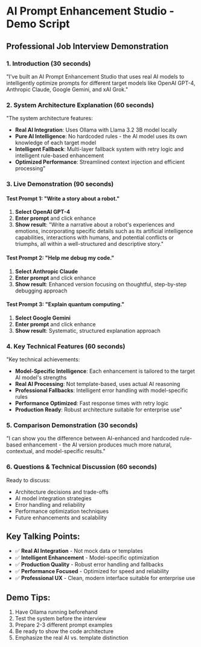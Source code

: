 # AI Prompt Enhancement Studio - Demo Script

## Professional Job Interview Demonstration

### 1. Introduction (30 seconds)
"I've built an AI Prompt Enhancement Studio that uses real AI models to intelligently optimize prompts for different target models like OpenAI GPT-4, Anthropic Claude, Google Gemini, and xAI Grok."

### 2. System Architecture Explanation (60 seconds)
"The system architecture features:
- **Real AI Integration**: Uses Ollama with Llama 3.2 3B model locally 
- **Pure AI Intelligence**: No hardcoded rules - the AI model uses its own knowledge of each target model
- **Intelligent Fallback**: Multi-layer fallback system with retry logic and intelligent rule-based enhancement
- **Optimized Performance**: Streamlined context injection and efficient processing"

### 3. Live Demonstration (90 seconds)

#### Test Prompt 1: "Write a story about a robot."
1. **Select OpenAI GPT-4** 
2. **Enter prompt** and click enhance
3. **Show result**: "Write a narrative about a robot's experiences and emotions, incorporating specific details such as its artificial intelligence capabilities, interactions with humans, and potential conflicts or triumphs, all within a well-structured and descriptive story."

#### Test Prompt 2: "Help me debug my code."
1. **Select Anthropic Claude**
2. **Enter prompt** and click enhance  
3. **Show result**: Enhanced version focusing on thoughtful, step-by-step debugging approach

#### Test Prompt 3: "Explain quantum computing."
1. **Select Google Gemini**
2. **Enter prompt** and click enhance
3. **Show result**: Systematic, structured explanation approach

### 4. Key Technical Features (60 seconds)
"Key technical achievements:
- **Model-Specific Intelligence**: Each enhancement is tailored to the target AI model's strengths
- **Real AI Processing**: Not template-based, uses actual AI reasoning
- **Professional Fallbacks**: Intelligent error handling with model-specific rules
- **Performance Optimized**: Fast response times with retry logic
- **Production Ready**: Robust architecture suitable for enterprise use"

### 5. Comparison Demonstration (30 seconds)
"I can show you the difference between AI-enhanced and hardcoded rule-based enhancement - the AI version produces much more natural, contextual, and model-specific results."

### 6. Questions & Technical Discussion (60 seconds)
Ready to discuss:
- Architecture decisions and trade-offs
- AI model integration strategies  
- Error handling and reliability
- Performance optimization techniques
- Future enhancements and scalability

## Key Talking Points:
- ✅ **Real AI Integration** - Not mock data or templates
- ✅ **Intelligent Enhancement** - Model-specific optimization
- ✅ **Production Quality** - Robust error handling and fallbacks
- ✅ **Performance Focused** - Optimized for speed and reliability
- ✅ **Professional UX** - Clean, modern interface suitable for enterprise use

## Demo Tips:
1. Have Ollama running beforehand
2. Test the system before the interview
3. Prepare 2-3 different prompt examples
4. Be ready to show the code architecture
5. Emphasize the real AI vs. template distinction